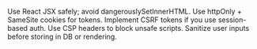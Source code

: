 Use React JSX safely; avoid dangerouslySetInnerHTML.
Use httpOnly + SameSite cookies for tokens.
Implement CSRF tokens if you use session-based auth.
Use CSP headers to block unsafe scripts.
Sanitize user inputs before storing in DB or rendering.
